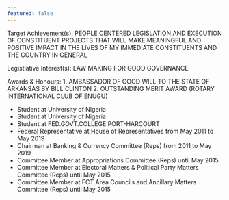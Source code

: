 ```yaml
---
featured: false
---
```

Target Achievement(s): PEOPLE CENTERED LEGISLATION AND EXECUTION OF CONSTITUENT PROJECTS THAT WILL MAKE MEANINGFUL AND POSITIVE IMPACT IN THE LIVES OF MY IMMEDIATE CONSTITUENTS AND THE COUNTRY IN GENERAL

Legistlative Interest(s): LAW MAKING FOR GOOD GOVERNANCE

Awards & Honours: 1. AMBASSADOR OF GOOD WILL TO THE STATE OF ARKANSAS BY BILL CLINTON
2. OUTSTANDING MERIT AWARD (ROTARY INTERNATIONAL CLUB OF ENUGU)

* Student at University of Nigeria
* Student at University of Nigeria
* Student at FED.GOVT.COLLEGE PORT-HARCOURT
* Federal Representative at House of Representatives from May 2011 to May 2019
* Chairman at Banking & Currency Committee (Reps) from 2011 to May 2019
* Committee Member at Appropriations Committee (Reps) until May 2015
* Committee Member at Electoral Matters & Political Party Matters Committee (Reps) until May 2015
* Committee Member at FCT Area Councils and Ancillary Matters Committee (Reps) until May 2015

